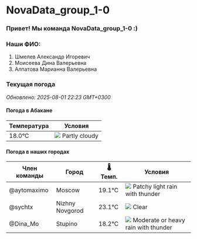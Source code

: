 # NovaData_group_1-0
### Привет! Мы команда NovaData_group_1-0 :)

### Наши ФИО:
1. Шмелев Александр Игоревич
2. Моисеева Дина Валерьевна
3. Алпатова Марианна Валерьевна

### Текущая погода
<!-- WEATHER:START -->
_Обновлено: 2025-08-01 22:23 GMT+0300_

#### Погода в Абакане

| Температура | Условия |
|-------------|----------|
| 18.0°C     | ![](https://cdn.weatherapi.com/weather/64x64/night/116.png) Partly cloudy |

#### Погода в наших городах

| Член команды  | Город               | 🌡️ Темп.  | Условия          |
|---------------|---------------------|-----------|--------------------|
| @aytomaximo    | Moscow              |   19.1°C | ![](https://cdn.weatherapi.com/weather/64x64/night/386.png) Patchy light rain with thunder |
| @sychtx        | Nizhny Novgorod     |   23.1°C | ![](https://cdn.weatherapi.com/weather/64x64/night/113.png) Clear        |
| @Dina_Mo       | Stupino             |   18.2°C | ![](https://cdn.weatherapi.com/weather/64x64/night/389.png) Moderate or heavy rain with thunder |

<!-- WEATHER:END -->
